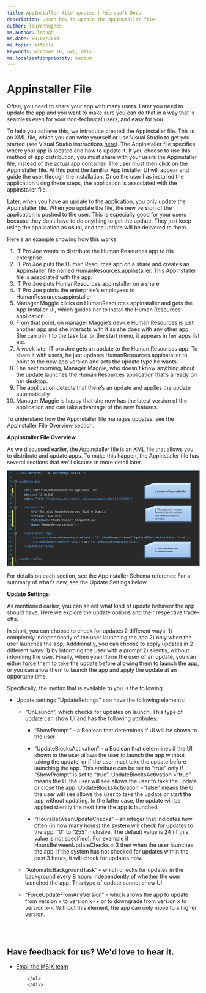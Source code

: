 ```yaml
---
title: AppInstaller file updates | Microsoft Docs
description: Learn how to update the AppInstaller file
author: laurenhughes
ms.author: lahugh
ms.date: 09/07/2018
ms.topic: article
keywords: windows 10, uwp, msix
ms.localizationpriority: medium
---
```


# Appinstaller File 

Often, you need to share your app with many users. Later you need to update the app and you want to make sure you can do that in a way that is seamless even for your non-technical users, and easy for you. 

To help you achieve this, we introduce created the Appinstaller file. This is an XML file, which you can write yourself or use Visual Studio to get you started (see Visual Studio instructions [here](app-installer/create-appinstallerfile-vs.md)). The Appinstaller file specifies where your app is located and how to update it. If you choose to use this method of app distribution, you must share with your users the Appinstaller file, instead of the actual app container. The user must then click on the Appinstaller file. At this point the familiar App Installer UI will appear and guide the user through the installation.  Once the user has installed the application using these steps, the application is associated with the appinstaller file.  

Later, when you have an update to the application, you only update the Appinstaller file. When you update the file, the new version of the application is pushed to the user. This is especially good for your users because they don’t have to do anything to get the update. They just keep using the application as usual, and the update will be delivered to them.


Here's an example showing how this works:

1. IT Pro Joe wants to distribute the Human Resources app to his enterprise.
2. IT Pro Joe puts the Human Resources app on a share and creates an Appinstaller file named HumanResources.appinstaller. This Appinstaller file is associated with the app.
3. IT Pro Joe puts HumanResources.appinstaller on a share
4. IT Pro Joe points the enterprise’s employees to HumanResources.appinstaller
5. Manager Maggie clicks on HumanResources.appinstaller and gets the App Installer UI, which guides her to install the Human Resources application.
6. From that point, on manager Maggie’s device Human Resources is just another app and she interacts with it as she does with any other app. She can pin it to the task bar or the start menu, it appears in her apps list etc.
7. A week later IT pro Joe gets an update to the Human Resources app. To share it with users, he just updates HumanResources.appinstaller to point to the new app version and sets the update type he wants. 
8. The next morning, Manager Maggie, who doesn’t know anything about the update launches the Human Resources application that’s already on her desktop. 
9. The application detects that there’s an update and applies the update automatically
10.	Manager Maggie is happy that she now has the latest version of the application and can take advantage of the new features.


To understand how the Appinstaller file manages updates, see the Appinstaller File Overview section.

**Appinstaller File Overview**

As we discussed earlier, the Appinstaller file is an XML file that allows you to distribute and update apps. To make this happen, the Appinstaller file has several sections that we’ll discuss in more detail later. 
 
![ApInstallerFileUpdate](images/App-Installer-File-Update.png)

For details on each section, see the AppInstaller Schema reference
For a summary of what’s new, see the Update Settings below


**Update Settings:**

As mentioned earlier, you can select what kind of update behavior the app should have. Here we explore the update options and their respective trade-offs.

In short, you can choose to check for updates 2 different ways: 1) completely independently of the user launching the app 2) only when the user launches the app; 
Additionally, you can choose to apply updates in 2 different ways: 1) by informing the user with a prompt 2) silently, without informing the user.
Finally, when you inform the user of an update, you can either force them to take the update before allowing them to launch the app, or you can allow them to launch the app and apply the update at an opportune time. 

Specifically, the syntax that is available to you is the following: 

- Update settings “UpdateSettings” can have the following elements: 

    - “OnLaunch”, which checks for updates on launch. This type of update can show UI and has the following attributes:

        - “ShowPrompt” – a Boolean that determines if UI will be shown to the user

        - “UpdateBlocksActivation” – a Boolean that determines if the UI shown to the user allows the user to launch the app without taking the update, or if the user must take the update before launching the app. This attribute can be set to “true” only if “ShowPrompt” is set to “true”. UpdateBlocksActivation =“true” means the UI the user will see allows the user to take the update or close the app. UpdateBlocksActivation =“false” means the UI the user will see allows the user to take the update or start the app without updating. In the latter case, the update will be applied silently the next time the app is launched.

        - “HoursBetweenUpdateChecks” – an integer that indicates how often (in how many hours) the system will check for updates to the app. “0” to “255” inclusive. The default value is 24 (if this value is not specified). For example if HoursBetweenUpdateChecks = 3 then when the user launches the app, if the system has not checked for updates within the past 3 hours, it will check for updates now.  
    
    - “AutomaticBackgroundTask” –  which checks for updates in the background every 8 hours independently of whether the user launched the app. This type of update cannot show UI.
    
    - “ForceUpdateFromAnyVersion” –  which allows the app to update from version x to version x++ or to downgrade from version x to version x--. Without this element, the app can only move to a higher version.
    

<br>
<br>
<div class="container centered pageFooter">
        <h2>Have feedback for us? We'd love to hear it.</h2>
        <ul class="links">
           <li>
                <a href="mailto:MSIXWebsiteFeedback@service.microsoft.com" data-linktype="external">
                    Email the MSIX team
                </a>
            </li>
           
        </ul>
		</div>

<!--
 <div class="container centered pageFooter">
        <h2>Keep in touch with us</h2>
        <ul class="links">
           <li>
                <a href="https://techcommunity.microsoft.com/t5/MSIX/ct-p/MSIX">
                    MSIX tech community
                </a>
            </li>
            <li>
                <a href="https://github.com/Microsoft/MSIX-PackageSupportFramework/issues">
                    Package Support Framework
                </a>
            </li>
            <li>
                <a href="https://github.com/Microsoft/msix-packaging/issues">
                    MSIX SDK
                </a>
            </li>
            <li>
                <a href="https://twitter.com/#!/search/realtime/%23msix">
                    Twitter
                </a>
            </li>
            
        </ul>
		</div>
-->

